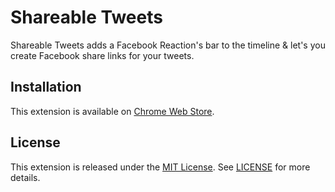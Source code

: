 # Shareable Tweets
Shareable Tweets adds a Facebook Reaction's bar to the timeline & let's you create Facebook share links for your tweets.

## Installation
This extension is available on [Chrome Web Store](https://chrome.google.com/webstore/detail/shareable-tweets/gmdhfohiimofdkgfibdamlamdbehooba).

## License
This extension is released under the [MIT License](https://opensource.org/licenses/MIT).
See [LICENSE](LICENSE) for more details.
